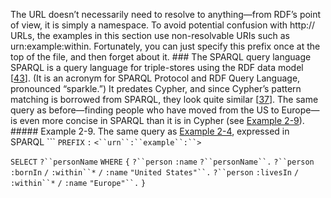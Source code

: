 The URL  doesn’t necessarily need to resolve to anything—from
RDF’s point of view, it is simply a namespace. To avoid potential confusion with http:// URLs, the
examples in this section use non-resolvable URIs such as urn:example:within. Fortunately, you can
just specify this prefix once at the top of the file, and then forget about it. ### The SPARQL query language SPARQL is a query language for triple-stores using the RDF data model
[[43](ch02.html#Harris2013wd)].
(It is an acronym for SPARQL Protocol and RDF Query Language, pronounced “sparkle.”)
It predates Cypher, and since Cypher’s pattern matching is borrowed from SPARQL, they look quite
similar [[37](ch02.html#Neo4j2013)]. The same query as before—finding people who have moved from the US to Europe—is even more concise
in SPARQL than it is in Cypher (see [Example 2-9](#fig_sparql_query)). ##### Example 2-9. The same query as [Example 2-4](#fig_cypher_query), expressed in SPARQL ```
`PREFIX` `:` `<``urn``:``example``:``>`

`SELECT` `?``personName` `WHERE` `{`
  `?``person` `:name` `?``personName``.`
  `?``person` `:bornIn`  `/` `:within``*` `/` `:name` `"United States"``.`
  `?``person` `:livesIn` `/` `:within``*` `/` `:name` `"Europe"``.`
`}`
```